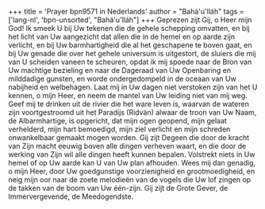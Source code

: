 +++
title = 'Prayer bpn9571 in Nederlands'
author = "Bahá'u'lláh"
tags = ['lang-nl', 'bpn-unsorted', "Bahá'u'lláh"]
+++
Geprezen zijt Gij, o Heer mijn God! Ik smeek U bij Uw tekenen die de gehele schepping omvatten, en bij het licht van Uw aangezicht dat allen die in de hemel en op aarde zijn verlicht, en bij Uw barmhartigheid die al het geschapene te boven gaat, en bij Uw genade die over het gehele universum is uitgestort, de sluiers die mij van U scheiden vaneen te scheuren, opdat ik mij spoede naar de Bron van Uw machtige bezieling en naar de Dageraad van Uw Openbaring en milddadige gunsten, en worde ondergedompeld in de oceaan van Uw nabijheid en welbehagen.
Laat mij in Uw dagen niet verstoken zijn van het U kennen, o mijn Heer, en neem de mantel van Uw leiding niet van mij weg. Geef mij te drinken uit de rivier die het ware leven is, waarvan de wateren zijn voortgestroomd uit het Paradijs (Riḍván) alwaar de troon van Uw Naam, de Albarmhartige, is opgericht, dat mijn ogen geopend, mijn gelaat verhelderd, mijn hart bemoedigd, mijn ziel verlicht en mijn schreden onwankelbaar gemaakt mogen worden.
Gij zijt Degeen die door de kracht van Zijn macht eeuwig boven alle dingen verheven waart, en die door de werking van Zijn wil alle dingen heeft kunnen bepalen. Volstrekt niets in Uw hemel of op Uw aarde kan U van Uw plan afhouden. Wees mij dan genadig, o mijn Heer, door Uw goedgunstige voorzienigheid en grootmoedigheid, en neig mijn oor naar de zoete melodieën van de vogels die Uw lof zingen op de takken van de boom van Uw één-zijn.
Gij zijt de Grote Gever, de Immervergevende, de Meedogendste.
